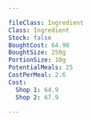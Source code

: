 ```yaml
---

fileClass: Ingredient
Class: Ingredient
Stock: false
BoughtCost: 64.90
BoughtSize: 250g
PortionSize: 10g
PotentialMeals: 25
CostPerMeal: 2.6
Cost:
  Shop 1: 64.9
  Shop 2: 67.9

---
```

